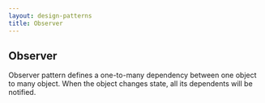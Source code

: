 ```yaml
---
layout: design-patterns
title: Observer
---
```


## Observer

Observer pattern defines a one-to-many dependency between one object to many object. When the object changes state, all its dependents will be notified.